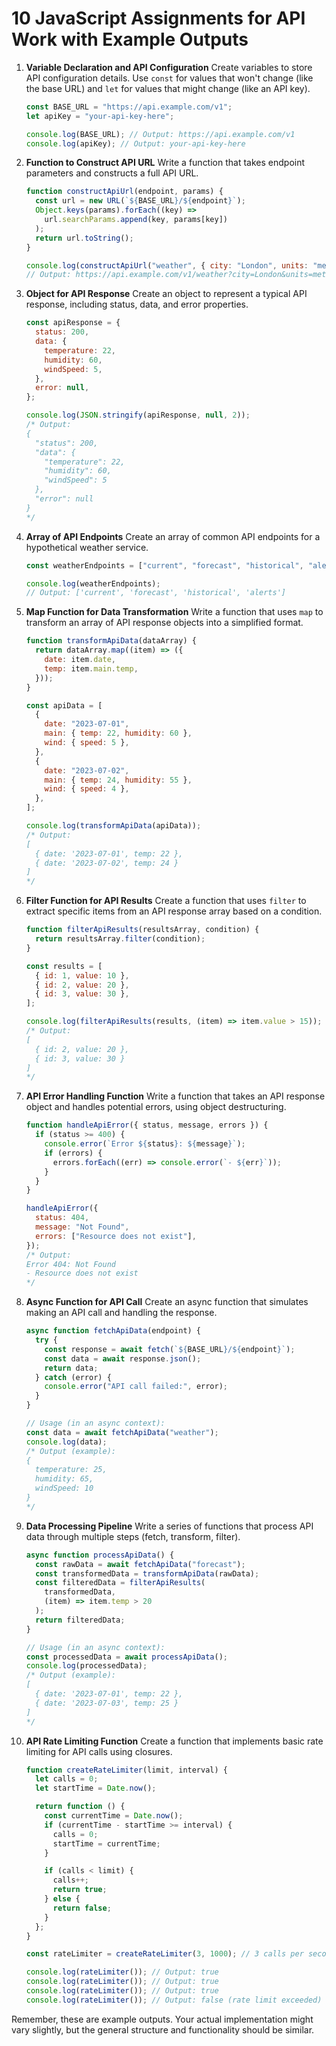 # 10 JavaScript Assignments for API Work with Example Outputs

1. **Variable Declaration and API Configuration**
   Create variables to store API configuration details. Use `const` for values that won't change (like the base URL) and `let` for values that might change (like an API key).

   ```javascript
   const BASE_URL = "https://api.example.com/v1";
   let apiKey = "your-api-key-here";

   console.log(BASE_URL); // Output: https://api.example.com/v1
   console.log(apiKey); // Output: your-api-key-here
   ```

2. **Function to Construct API URL**
   Write a function that takes endpoint parameters and constructs a full API URL.

   ```javascript
   function constructApiUrl(endpoint, params) {
     const url = new URL(`${BASE_URL}/${endpoint}`);
     Object.keys(params).forEach((key) =>
       url.searchParams.append(key, params[key])
     );
     return url.toString();
   }

   console.log(constructApiUrl("weather", { city: "London", units: "metric" }));
   // Output: https://api.example.com/v1/weather?city=London&units=metric
   ```

3. **Object for API Response**
   Create an object to represent a typical API response, including status, data, and error properties.

   ```javascript
   const apiResponse = {
     status: 200,
     data: {
       temperature: 22,
       humidity: 60,
       windSpeed: 5,
     },
     error: null,
   };

   console.log(JSON.stringify(apiResponse, null, 2));
   /* Output:
   {
     "status": 200,
     "data": {
       "temperature": 22,
       "humidity": 60,
       "windSpeed": 5
     },
     "error": null
   }
   */
   ```

4. **Array of API Endpoints**
   Create an array of common API endpoints for a hypothetical weather service.

   ```javascript
   const weatherEndpoints = ["current", "forecast", "historical", "alerts"];

   console.log(weatherEndpoints);
   // Output: ['current', 'forecast', 'historical', 'alerts']
   ```

5. **Map Function for Data Transformation**
   Write a function that uses `map` to transform an array of API response objects into a simplified format.

   ```javascript
   function transformApiData(dataArray) {
     return dataArray.map((item) => ({
       date: item.date,
       temp: item.main.temp,
     }));
   }

   const apiData = [
     {
       date: "2023-07-01",
       main: { temp: 22, humidity: 60 },
       wind: { speed: 5 },
     },
     {
       date: "2023-07-02",
       main: { temp: 24, humidity: 55 },
       wind: { speed: 4 },
     },
   ];

   console.log(transformApiData(apiData));
   /* Output:
   [
     { date: '2023-07-01', temp: 22 },
     { date: '2023-07-02', temp: 24 }
   ]
   */
   ```

6. **Filter Function for API Results**
   Create a function that uses `filter` to extract specific items from an API response array based on a condition.

   ```javascript
   function filterApiResults(resultsArray, condition) {
     return resultsArray.filter(condition);
   }

   const results = [
     { id: 1, value: 10 },
     { id: 2, value: 20 },
     { id: 3, value: 30 },
   ];

   console.log(filterApiResults(results, (item) => item.value > 15));
   /* Output:
   [
     { id: 2, value: 20 },
     { id: 3, value: 30 }
   ]
   */
   ```

7. **API Error Handling Function**
   Write a function that takes an API response object and handles potential errors, using object destructuring.

   ```javascript
   function handleApiError({ status, message, errors }) {
     if (status >= 400) {
       console.error(`Error ${status}: ${message}`);
       if (errors) {
         errors.forEach((err) => console.error(`- ${err}`));
       }
     }
   }

   handleApiError({
     status: 404,
     message: "Not Found",
     errors: ["Resource does not exist"],
   });
   /* Output:
   Error 404: Not Found
   - Resource does not exist
   */
   ```

8. **Async Function for API Call**
   Create an async function that simulates making an API call and handling the response.

   ```javascript
   async function fetchApiData(endpoint) {
     try {
       const response = await fetch(`${BASE_URL}/${endpoint}`);
       const data = await response.json();
       return data;
     } catch (error) {
       console.error("API call failed:", error);
     }
   }

   // Usage (in an async context):
   const data = await fetchApiData("weather");
   console.log(data);
   /* Output (example):
   {
     temperature: 25,
     humidity: 65,
     windSpeed: 10
   }
   */
   ```

9. **Data Processing Pipeline**
   Write a series of functions that process API data through multiple steps (fetch, transform, filter).

   ```javascript
   async function processApiData() {
     const rawData = await fetchApiData("forecast");
     const transformedData = transformApiData(rawData);
     const filteredData = filterApiResults(
       transformedData,
       (item) => item.temp > 20
     );
     return filteredData;
   }

   // Usage (in an async context):
   const processedData = await processApiData();
   console.log(processedData);
   /* Output (example):
   [
     { date: '2023-07-01', temp: 22 },
     { date: '2023-07-03', temp: 25 }
   ]
   */
   ```

10. **API Rate Limiting Function**
    Create a function that implements basic rate limiting for API calls using closures.

    ```javascript
    function createRateLimiter(limit, interval) {
      let calls = 0;
      let startTime = Date.now();

      return function () {
        const currentTime = Date.now();
        if (currentTime - startTime >= interval) {
          calls = 0;
          startTime = currentTime;
        }

        if (calls < limit) {
          calls++;
          return true;
        } else {
          return false;
        }
      };
    }

    const rateLimiter = createRateLimiter(3, 1000); // 3 calls per second

    console.log(rateLimiter()); // Output: true
    console.log(rateLimiter()); // Output: true
    console.log(rateLimiter()); // Output: true
    console.log(rateLimiter()); // Output: false (rate limit exceeded)
    ```

Remember, these are example outputs. Your actual implementation might vary slightly, but the general structure and functionality should be similar.
